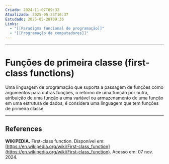 ```yaml
---
Criado: 2024-11-07T09:32
Atualizado: 2025-05-23T16:37
Estudado: 2025-05-28T09:36
Links:
  - "[[Paradigma funcional de programação]]"
  - "[[Programação de computadores]]"
---
```

---
# Funções de primeira classe (first-class functions)

Uma linguagem de programação que suporta a passagem de funções como argumentos para outras funções, o retorno de uma função por outra, atribuição de uma função a uma variável ou armazenamento de uma função em uma estrutura de dados, é considera uma linguagem que tem funções de primeira classe.

---
## References

**WIKIPEDIA.** First-class function. Disponível em: [https://en.wikipedia.org/wiki/First-class_function](https://en.wikipedia.org/wiki/First-class_function). Acesso em: 07 nov. 2024.
